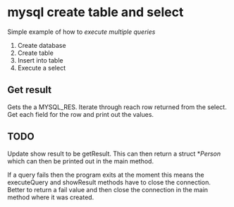 # mysql create table and select

Simple example of how to *execute multiple queries*
1. Create database
2. Create table
3. Insert into table 
4. Execute a select

## Get result
Gets the a MYSQL_RES.
Iterate through reach row returned from the select.
Get each field for the row and print out the values.

## TODO
Update show result to be getResult. This can then return a struct **Person* which can then be printed out in the main method.

If a query fails then the program exits at the moment this means the executeQuery and showResult methods have to close the connection. Better to return a fail value and then close the connection in the main method where it was created.
